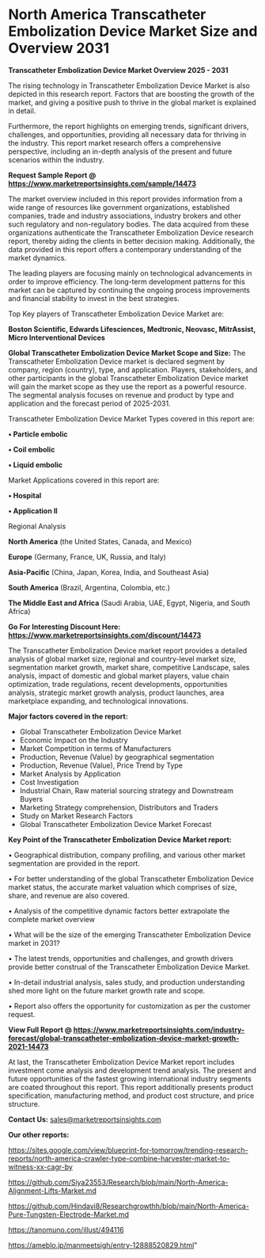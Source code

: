 # North America Transcatheter Embolization Device Market Size and Overview 2031

<Strong> Transcatheter Embolization Device Market Overview 2025 - 2031</strong>

The rising technology in Transcatheter Embolization Device Market is also depicted in this research report. Factors that are boosting the growth of the market, and giving a positive push to thrive in the global market is explained in detail.

Furthermore, the report highlights on emerging trends, significant drivers, challenges, and opportunities, providing all necessary data for thriving in the industry. This report market research offers a comprehensive perspective, including an in-depth analysis of the present and future scenarios within the industry.

<strong>Request Sample Report @ <a href=https://www.marketreportsinsights.com/sample/14473>https://www.marketreportsinsights.com/sample/14473</a></strong>

The market overview included in this report provides information from a wide range of resources like government organizations, established companies, trade and industry associations, industry brokers and other such regulatory and non-regulatory bodies. The data acquired from these organizations authenticate the Transcatheter Embolization Device research report, thereby aiding the clients in better decision making. Additionally, the data provided in this report offers a contemporary understanding of the market dynamics.

The leading players are focusing mainly on technological advancements in order to improve efficiency. The long-term development patterns for this market can be captured by continuing the ongoing process improvements and financial stability to invest in the best strategies.

Top Key players of Transcatheter Embolization Device Market are:

<strong>Boston Scientific, Edwards Lifesciences, Medtronic, Neovasc, MitrAssist, Micro Interventional Devices</strong>

<strong><b>Global Transcatheter Embolization Device Market Scope and Size:</b></strong>
The Transcatheter Embolization Device market is declared segment by company, region (country), type, and application. Players, stakeholders, and other participants in the global Transcatheter Embolization Device market will gain the market scope as they use the report as a powerful resource. The segmental analysis focuses on revenue and product by type and application and the forecast period of 2025-2031.

Transcatheter Embolization Device Market Types covered in this report are:

<strong>• Particle embolic

• Coil embolic

• Liquid embolic</strong>

Market Applications covered in this report are:

<strong>• Hospital

• Application II</strong> 

Regional Analysis

<strong>North America</strong> (the United States, Canada, and Mexico)

<strong>Europe</strong> (Germany, France, UK, Russia, and Italy)

<strong>Asia-Pacific</strong> (China, Japan, Korea, India, and Southeast Asia)

<strong>South America</strong> (Brazil, Argentina, Colombia, etc.)

<strong>The Middle East and Africa</strong> (Saudi Arabia, UAE, Egypt, Nigeria, and South Africa)

<strong>Go For Interesting Discount Here: <a href=https://www.marketreportsinsights.com/discount/14473>https://www.marketreportsinsights.com/discount/14473</a></strong>

The Transcatheter Embolization Device market report provides a detailed analysis of global market size, regional and country-level market size, segmentation market growth, market share, competitive Landscape, sales analysis, impact of domestic and global market players, value chain optimization, trade regulations, recent developments, opportunities analysis, strategic market growth analysis, product launches, area marketplace expanding, and technological innovations.

<strong><b>Major factors covered in the report:</b></strong>
<ul>
  <li>Global Transcatheter Embolization Device Market </li>
  <li>Economic Impact on the Industry</li>
  <li>Market Competition in terms of Manufacturers</li>
  <li>Production, Revenue (Value) by geographical segmentation</li>
  <li>Production, Revenue (Value), Price Trend by Type</li>
  <li>Market Analysis by Application</li>
  <li>Cost Investigation</li>
  <li>Industrial Chain, Raw material sourcing strategy and Downstream Buyers</li>
  <li>Marketing Strategy comprehension, Distributors and Traders</li>
  <li>Study on Market Research Factors</li>
  <li>Global Transcatheter Embolization Device Market Forecast</li>
</ul>

<strong><b>Key Point of the Transcatheter Embolization Device Market report:</b></strong>

• Geographical distribution, company profiling, and various other market segmentation are provided in the report.

• For better understanding of the global Transcatheter Embolization Device market status, the accurate market valuation which comprises of size, share, and revenue are also covered.

• Analysis of the competitive dynamic factors better extrapolate the complete market overview

• What will be the size of the emerging Transcatheter Embolization Device market in 2031?

• The latest trends, opportunities and challenges, and growth drivers provide better construal of the Transcatheter Embolization Device Market.

• In-detail industrial analysis, sales study, and production understanding shed more light on the future market growth rate and scope.

• Report also offers the opportunity for customization as per the customer request.

<strong><b>View Full Report @ <a href=https://www.marketreportsinsights.com/industry-forecast/global-transcatheter-embolization-device-market-growth-2021-14473>https://www.marketreportsinsights.com/industry-forecast/global-transcatheter-embolization-device-market-growth-2021-14473</a></b></strong>


At last, the Transcatheter Embolization Device Market report includes investment come analysis and development trend analysis. The present and future opportunities of the fastest growing international industry segments are coated throughout this report. This report additionally presents product specification, manufacturing method, and product cost structure, and price structure.

<strong>Contact Us:</strong>
sales@marketreportsinsights.com

<strong>Our other reports:</strong>

<a href=https://sites.google.com/view/blueprint-for-tomorrow/trending-research-reports/north-america-crawler-type-combine-harvester-market-to-witness-xx-cagr-by>https://sites.google.com/view/blueprint-for-tomorrow/trending-research-reports/north-america-crawler-type-combine-harvester-market-to-witness-xx-cagr-by</a>

<a href=https://github.com/Siya23553/Research/blob/main/North-America-Alignment-Lifts-Market.md>https://github.com/Siya23553/Research/blob/main/North-America-Alignment-Lifts-Market.md</a>

<a href=https://github.com/Hindavi8/Researchgrowthh/blob/main/North-America-Pure-Tungsten-Electrode-Market.md>https://github.com/Hindavi8/Researchgrowthh/blob/main/North-America-Pure-Tungsten-Electrode-Market.md</a>

<a href=https://tanomuno.com/illust/494116>https://tanomuno.com/illust/494116</a>

<a href=https://ameblo.jp/manmeetsigh/entry-12888520829.html>https://ameblo.jp/manmeetsigh/entry-12888520829.html</a>"

